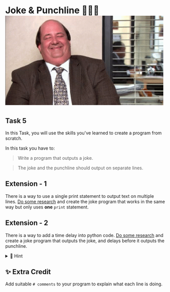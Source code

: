 # Joke & Punchline 👨🏽‍💻![AtgCapaGIF](AtgCapaGIF.gif)


## Task 5
In this Task, you will use the skills you've learned to create a program from scratch.

In this task you have to:

> Write a program that outputs a joke.

> The joke and the punchline should output on separate lines.

## Extension - 1

There is a way to use a single print statement to output text on multiple lines.  [Do some research](https://www.freecodecamp.org/news/python-new-line-and-how-to-python-print-without-a-newline/) and create the joke program that works in the same way but only uses **one** ``print`` statement.

## Extension - 2

There is a way to add a time delay into python code. [Do some research](https://realpython.com/python-sleep/) and create a joke program that outputs the joke, and delays before it outputs the punchline.

<details>

<summary> 👀 Hint </summary>

````py
import time
````
  
</details>

## ✨ Extra Credit
Add suitable `# comments` to your program to explain what each line is doing.